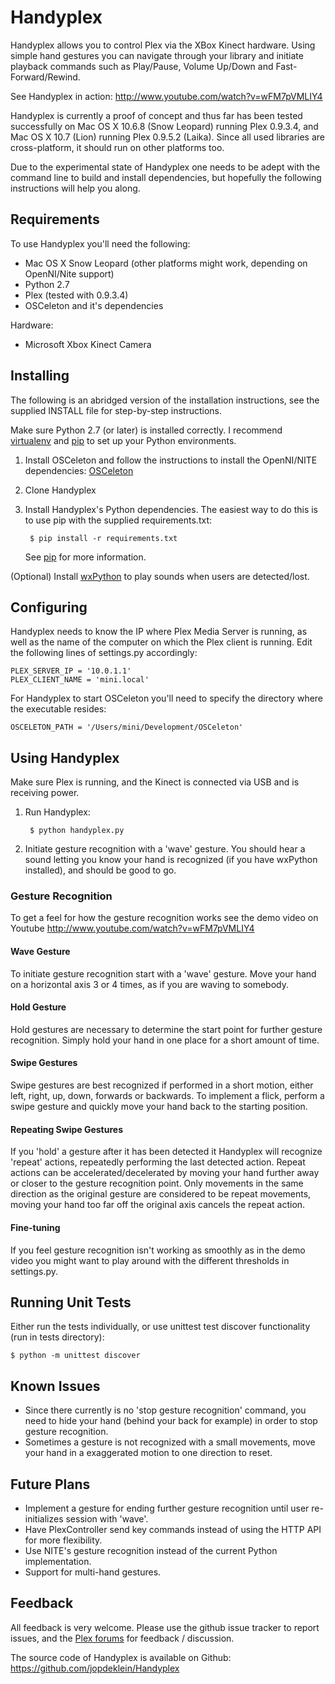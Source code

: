# Handyplex
Handyplex allows you to control Plex via the XBox Kinect hardware. Using
simple hand gestures you can navigate through your library and initiate
playback commands such as Play/Pause, Volume Up/Down and Fast-Forward/Rewind.

See Handyplex in action: http://www.youtube.com/watch?v=wFM7pVMLIY4

Handyplex is currently a proof of concept and thus far has been tested
successfully on Mac OS X 10.6.8 (Snow Leopard) running Plex 0.9.3.4, and
Mac OS X 10.7 (Lion) running Plex 0.9.5.2 (Laika). Since all used libraries are
cross-platform, it should run on other platforms too.

Due to the experimental state of Handyplex one needs to be adept with the command
line to build and install dependencies, but hopefully the following instructions
will help you along.

## Requirements
To use Handyplex you'll need the following:

* Mac OS X Snow Leopard (other platforms might work, depending on
  OpenNI/Nite support)
* Python 2.7
* Plex (tested with 0.9.3.4)
* OSCeleton and it's dependencies

Hardware:

* Microsoft Xbox Kinect Camera

## Installing
The following is an abridged version of the installation instructions,
see the supplied INSTALL file for step-by-step instructions.

Make sure Python 2.7 (or later) is installed correctly. I recommend
[virtualenv](http://pypi.python.org/pypi/virtualenv) and [pip](http://www.pip-installer.org) to set up your Python environments.


1. Install OSCeleton and follow the instructions to install the OpenNI/NITE
   dependencies: [OSCeleton](https://github.com/Sensebloom/OSCeleton)
1. Clone Handyplex
1. Install Handyplex's Python dependencies. The easiest way to do this
   is to use pip with the supplied requirements.txt:

        $ pip install -r requirements.txt

   See [pip](http://www.pip-installer.org/en/latest/index.html) for more information.

(Optional) Install [wxPython](http://www.wxpython.org/) to play sounds when users are detected/lost.

## Configuring
Handyplex needs to know the IP where Plex Media Server is running, as well as
the name of the computer on which the Plex client is running.
Edit the following lines of settings.py accordingly:

    PLEX_SERVER_IP = '10.0.1.1'
    PLEX_CLIENT_NAME = 'mini.local'

For Handyplex to start OSCeleton you'll need to specify the directory where
the executable resides:

    OSCELETON_PATH = '/Users/mini/Development/OSCeleton'


## Using Handyplex
Make sure Plex is running, and the Kinect is connected via USB and is
receiving power.

1. Run Handyplex:

        $ python handyplex.py

1. Initiate gesture recognition with a 'wave' gesture. You should hear a
   sound letting you know your hand is recognized (if you have wxPython 
   installed), and should be good to go.


### Gesture Recognition
To get a feel for how the gesture recognition works see the demo video
on Youtube http://www.youtube.com/watch?v=wFM7pVMLIY4

#### Wave Gesture
To initiate gesture recognition start with a 'wave' gesture. Move your
hand on a horizontal axis 3 or 4 times, as if you are waving to
somebody.

#### Hold Gesture
Hold gestures are necessary to determine the start point for further
gesture recognition. Simply hold your hand in one place for a short
amount of time.

#### Swipe Gestures
Swipe gestures are best recognized if performed in a short motion, either
left, right, up, down, forwards or backwards. To implement a flick,
perform a swipe gesture and quickly move your hand back to the starting
position.

#### Repeating Swipe Gestures
If you 'hold' a gesture after it has been detected it
Handyplex will recognize 'repeat' actions, repeatedly performing the
last detected action. Repeat actions can be accelerated/decelerated by
moving your hand further away or closer to the gesture recognition
point. Only movements in the same direction as the original gesture are
considered to be repeat movements, moving your hand too far off the
original axis cancels the repeat action.

#### Fine-tuning
If you feel gesture recognition isn't working as smoothly as in the
demo video you might want to play around with the different thresholds
in settings.py.


## Running Unit Tests
Either run the tests individually, or use unittest test discover
functionality (run in tests directory):

    $ python -m unittest discover


## Known Issues
* Since there currently is no 'stop gesture recognition' command, you need to
  hide your hand (behind your back for example) in order to stop gesture
  recognition.
* Sometimes a gesture is not recognized with a small movements, move your
  hand in a exaggerated motion to one direction to reset.

## Future Plans
* Implement a gesture for ending further gesture recognition until
  user re-initializes session with 'wave'.
* Have PlexController send key commands instead of using the HTTP API
  for more flexibility.
* Use NITE's gesture recognition instead of the current Python
  implementation.
* Support for multi-hand gestures.

## Feedback
All feedback is very welcome.
Please use the github issue tracker to report issues, and the
[Plex forums](http://forums.plexapp.com/index.php/topic/33696-proof-of-concept-plex-with-kinect/)
for feedback / discussion.

The source code of Handyplex is available on Github:
https://github.com/jopdeklein/Handyplex
